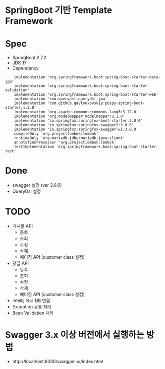 # SpringBoot 기반 Template Framework

# Spec
- SpringBoot 2.7.2
- JDK 17
- Dependency
``` 
    implementation 'org.springframework.boot:spring-boot-starter-data-jpa'
    implementation 'org.springframework.boot:spring-boot-starter-validation'
    implementation 'org.springframework.boot:spring-boot-starter-web'
    implementation 'com.querydsl:querydsl-jpa'
    implementation 'com.github.gavlyukovskiy:p6spy-spring-boot-starter:1.8.0'
    implementation 'org.apache.commons:commons-lang3:3.12.0'
    implementation 'org.modelmapper:modelmapper:3.1.0'
    implementation 'io.springfox:springfox-boot-starter:3.0.0'
    implementation 'io.springfox:springfox-swagger2:3.0.0'
    implementation 'io.springfox:springfox-swagger-ui:3.0.0'
    compileOnly 'org.projectlombok:lombok'
    runtimeOnly 'org.mariadb.jdbc:mariadb-java-client'
    annotationProcessor 'org.projectlombok:lombok'
    testImplementation 'org.springframework.boot:spring-boot-starter-test'
```

# Done
- swagger 설정 (ver 3.0.0)
- QueryDsl 설정

# TODO
- 게시물 API
  - 등록
  - 조회
  - 수정
  - 삭제
  - 페이징 API (customer class 설정)
- 댓글 API
  - 등록 
  - 조회 
  - 수정 
  - 삭제
  - 페이징 API (customer class 설정)
- Intellij 에서 DB 연결
- Exception 공통 처리
- Bean Validation 처리


# Swagger 3.x 이상 버전에서 실행하는 방법
- http://localhost:8080/swagger-ui/index.html
